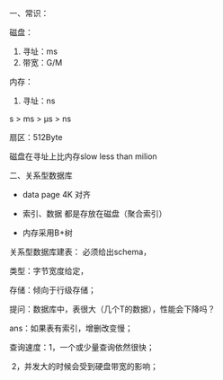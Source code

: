 一、常识：

磁盘：

1. 寻址：ms
2. 带宽：G/M

内存：

1. 寻址：ns

s > ms > μs > ns

扇区：512Byte

磁盘在寻址上比内存slow less than milion 

二、关系型数据库

- data page 4K 对齐

- 索引、数据 都是存放在磁盘（聚合索引）

- 内存采用B+树

关系型数据库建表： 必须给出schema，

类型：字节宽度给定，

存储：倾向于行级存储；

提问：数据库中，表很大（几个T的数据），性能会下降吗？

ans：如果表有索引，增删改变慢；

查询速度：1，一个或少量查询依然很快；

​					2，并发大的时候会受到硬盘带宽的影响；

